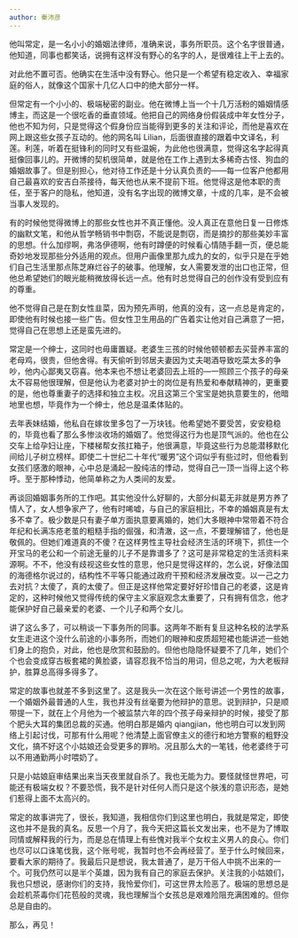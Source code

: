 ```yaml
---
author: 秦沛彦
---
```

他叫常定，是一名小小的婚姻法律师，准确来说，事务所职员。这个名字很普通，他知道，同事也都笑话，说拥有这样没有野心的名字的人，是很难往上干上去的。

对此他不置可否。他确实在生活中没有野心。他只是一个希望有稳定收入、幸福家庭的俗人，就像这个国家十几亿人口中的绝大部分一样。

但常定有一个小小的、极端秘密的副业。他在微博上当一个十几万活粉的婚姻情感博主，而这是一个很吃香的垂直领域。他把自己的网络身份假装成中年女性分子，他也不知为何，只是觉得这个假身份应当能得到更多的关注和评论，而他是喜欢在网上跟这些女孩子互动的。他的网名叫 Lilian，后面很直接的跟着中文译名，利莲。利莲，听着在挺锋利的同时又有些温婉，为此他也很满意，觉得这名字起得真挺像回事儿的。开微博的契机很简单，就是他在工作上遇到太多稀奇古怪、狗血的婚姻故事了。但是别担心，他对待工作还是十分认真负责的——每一位客户他都用自己最喜欢的安吉白茶接待，每天他也从来不提前下班。他觉得这是他本职的责任，至于客户的隐私，他知道，没有名字出现的微博文章，十成的几率，是不会被当事人发现的。

有的时候他觉得微博上的那些女性也并不真正懂他。没人真正在意他日复一日修炼的幽默文笔，和他从哲学畅销书中剽窃，不能说是剽窃，而是摘抄的那些美妙丰富的思想。什么加缪啊，弗洛伊德啊，他有时蹲便的时候看心情随手翻一页，便总能奇妙地发现那些分外适用的观点。但用户画像里那九成九的女的，似乎只是在乎她们自己生活里那点陈芝麻烂谷子的破事。他理解，女人需要发泄的出口也正常，但他总希望她们的眼光能稍微放得长远一点。他有时总觉得自己的创作没有受到应有的尊重。

他不觉得自己是在割女性韭菜，因为预先声明，他真的没有，这一点总是肯定的，即使他有时候也接一些广告。但女性卫生用品的广告着实让他对自己满意了一把，觉得自己在思想上还是蛮先进的。

常定是一个绅士，这同时也毋庸置疑。老婆生三孩的时候他顿顿都去买营养丰富的老母鸡，很贵，但他舍得。有天偷听到邻居夫妻因为丈夫喝酒导致吃菜太多的争吵，他内心鄙夷又窃喜。他本来也不想让老婆回去上班的—一照顾三个孩子的母亲太不容易他很理解，但是他认为老婆对护士的岗位是有热爱和奉献精神的，更重要的是，他也尊重妻子的选择和独立主权。况且这第三个宝宝是她执意要生的，他暗地里也想，毕竟作为一个绅士，他总是温柔体贴的。

去年表妹结婚，他私自在嫁妆里多包了一万块钱。他希望她不要受苦，安安稳稳的，毕竟也看了那么多惨淡收场的婚姻了。他觉得这行为也是顶气派的。他也在公交车上给孕妇让座，下楼梯帮女孩扛箱子，他很满意，毕竟这些行为总能潜移默化间给儿子树立榜样。即使二十世纪二十年代“暖男”这个词似乎有些过时，但他看到女孩们感激的眼神，心中总是涌起一股纯洁的悸动，觉得自己一顶一当得上这个称呼。至于那种悸动，他简单称之为人类间的友爱。

再谈回婚姻事务所的工作吧。其实他没什么好聊的，大部分纠葛无非就是男方养了情人了，女人想争家产了，他有时唏嘘，与自己的家庭相比，不幸的婚姻真是有太多不幸了。极少数是只有妻子单方面执意要离婚的，她们大多眼神中常带着不符合年纪和长满冻疮老茧的粗糙手指的倔强，和清澈，这一点，不要理解错了，他也是敬佩的。但她们难道真的不傻？在这样男性主导社会经济生活的环境下，抓住一个开宝马的老公和一个前途无量的儿子不是靠谱多了？这可是非常稳定的生活资料来源啊。不不，他没有歧视这些女性的意思，他只是觉得这样的，怎么说，好像法国的海德格尔说过的，结构性不平等只能通过政府干预和经济发展改变。以一己之力去对抗？太傻了，真的太傻了。但正是这样他常定要好好珍惜自己的老婆，这是肯定的，这种时候他又觉得传统的保守主义家庭观念太重要了，只有拥有信念，他才能保护好自己最亲爱的老婆、一个儿子和两个女儿。

讲了这么多了，可以稍谈一下事务所的同事。这两年不断有复旦这种名校的法学系女生走进这个没什么前途的小事务所，而她们的眼神和皮质超短裙也能讲述一些她们身上的抱负，对此，他也是欣赏和鼓励的。但他也隐隐怀疑要不了几年，她们个个也会变成穿古板套裙的黄脸婆，请容忍我不恰当的用词，但总之呢，为大老板辩护，胜算总高得多得多了。

常定的故事也就差不多到这里了。这是我头一次在这个账号讲述一个男性的故事，一个婚姻外最普通的人生，我也并没有丝毫要为他辩护的意思。说到辩护，只是顺带提一下，就在上个月他为一个被监禁六年的四个孩子母亲辩护的时候，接受了那个肥头大耳的集团总裁的买通。他明白那是婚内 qiangjian，他也明白可以发到网络上引起讨伐，可那有什么用呢？他清楚上面官僚主义的德行和地方警察的粗野没文化，搞不好这个小姑娘还会受更多的罪哟。况且那么大的一笔钱，他老婆终于可以不用通勤两小时喂奶了。

只是小姑娘庭审结果出来当天夜里就自杀了。我也无能为力。要怪就怪世界吧，可能还有极端女权？不要恐慌，我不是针对任何人而只是这个肤浅的意识形态，是她们惹得上面不太高兴的。

常定的故事讲完了，很长，我知道，我相信你们到这里也明白，我就是常定，即使这也并不是我的真名。反思一个月了，我今天把这篇长文发出来，也不是为了博取同情或解释我的行为，而是总在情理上有些愧对我半个女权主义男人的良心。你们也尽可以口诛笔伐我，这个账号呢，我暂时也不会再经营了。至于什么时候回来，要看大家的期待了。我最后只是想说，我太普通了，是万干俗人中挑不出来的一个。可我仍然可以是半个英雄，因为我有自己的家庭去保护。关注我的小姑娘们，我也只想说，感谢你们的支持，我怜爱你们，可这世界太险恶了。极端的思想总是会趁机茶毒你们花苞般的灵魂，我也理解当个女孩总是艰难险阻充满困难的。但你总是自由的。

那么，再见！


